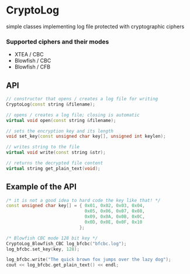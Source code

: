 # CryptoLog
simple classes implementing log file protected with
cryptographic ciphers

### Supported ciphers and their modes
  * XTEA / CBC
  * Blowfish / CBC
  * Blowfish / CFB

## API
```c++
// constructor that opens / creates a log file for writing
CryptoLog(const string &filename);

// opens / creates a log file; closing is automatic
virtual void open(const string &filename);

// sets the encryption key and its length
void set_key(const unsigned char key[], unsigned int keylen);

// writes string to the file
virtual void write(const string &str);

// returns the decrypted file content
virtual string get_plain_text(void);
```

## Example of the API
```c++
/* it is not a good idea to hard code the key like that! */
const unsigned char key[] = { 0x01, 0x02, 0x03, 0x04,
                              0x05, 0x06, 0x07, 0x08,
                              0x09, 0x0A, 0x0B, 0x0C,
                              0x0D, 0x0E, 0x0F, 0x10
                            };

/* Blowfish CBC mode 128 bit key */
CryptoLog_Blowfish_CBC log_bfcbc("bfcbc.log");
log_bfcbc.set_key(key, 128);

log_bfcbc.write("The quick brown fox jumps over the lazy dog");
cout << log_bfcbc.get_plain_text() << endl;

```


